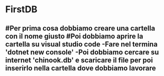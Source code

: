 # FirstDB
#Per prima cosa dobbiamo creare una cartella con il nome giusto
#Poi dobbiamo aprire la cartella su visual studio code 
-Fare nel termina 'dotnet new console'
-Poi dobbiamo cercare su internet 'chinook.db' e scaricare il file per poi inserirlo nella cartella dove dobbiamo lavorare
-
